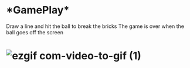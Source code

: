 <h1>*GamePlay*</h1>
Draw a line and hit the ball to break the bricks
The game is over when the ball goes off the screen

# ![ezgif com-video-to-gif (1)](https://user-images.githubusercontent.com/97722297/235442167-122e1738-c5ea-4247-91ea-8a60e4bee653.gif)
